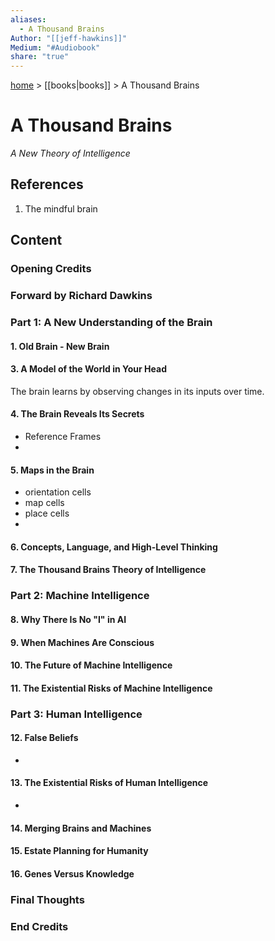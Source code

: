 ```yaml
---
aliases:
  - A Thousand Brains
Author: "[[jeff-hawkins]]"
Medium: "#Audiobook"
share: "true"
---
```

[home](www/index) > [[books|books]] > A Thousand Brains
# A Thousand Brains
_A New Theory of Intelligence_

## References
1. The mindful brain
## Content
### Opening Credits

### Forward by Richard Dawkins

### Part 1: A New Understanding of the Brain

#### 1. Old Brain - New Brain

#### 3. A Model of the World in Your Head
The brain learns by observing changes in its inputs over time.

#### 4. The Brain Reveals Its Secrets
- Reference Frames
- 

#### 5. Maps in the Brain
- orientation cells
- map cells
- place cells
- 

#### 6. Concepts, Language, and High-Level Thinking

#### 7. The Thousand Brains Theory of Intelligence

### Part 2: Machine Intelligence
#### 8. Why There Is No "I" in AI
#### 9. When Machines Are Conscious
#### 10. The Future of Machine Intelligence
#### 11. The Existential Risks of Machine Intelligence

### Part 3: Human Intelligence
#### 12. False Beliefs
- 

#### 13. The Existential Risks of Human Intelligence
- 

#### 14. Merging Brains and Machines
#### 15. Estate Planning for Humanity
#### 16. Genes Versus Knowledge
### Final Thoughts
### End Credits